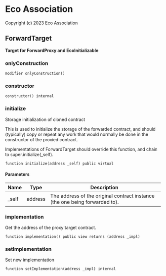 # Eco Association

Copyright (c) 2023 Eco Association

## ForwardTarget

**Target for ForwardProxy and EcoInitializable**

### onlyConstruction

```solidity
modifier onlyConstruction()
```

### constructor

```solidity
constructor() internal
```

### initialize

Storage initialization of cloned contract

This is used to initialize the storage of the forwarded contract, and
should (typically) copy or repeat any work that would normally be
done in the constructor of the proxied contract.

Implementations of ForwardTarget should override this function,
and chain to super.initialize(_self).

```solidity
function initialize(address _self) public virtual
```
#### Parameters

| Name | Type | Description |
| ---- | ---- | ----------- |
| _self | address | The address of the original contract instance (the one being              forwarded to). |

### implementation

Get the address of the proxy target contract.

```solidity
function implementation() public view returns (address _impl)
```

### setImplementation

Set new implementation

```solidity
function setImplementation(address _impl) internal
```


